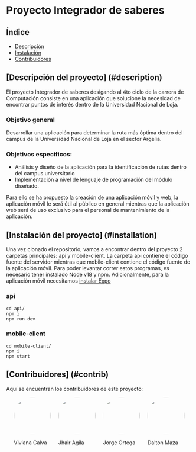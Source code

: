 <h1>Proyecto Integrador de saberes</h1>

<h2>Índice</h2>
<ul>
  <li><a href="#description">Descripción </a></li>
  <li><a href="#installation">Instalación </a></li>
  <li><a href="#contrib">Contribuidores </a></li>
</ul>

## [Descripción del proyecto] (#description)

<p>
  El proyecto Integrador de saberes desigando al 4to ciclo de la carrera de
  Computación consiste en una aplicación que solucione la necesidad de encontrar
  puntos de interés dentro de la Universidad Nacional de Loja.
</p>
<h3>Objetivo general</h3>
<p>
  Desarrollar una aplicación para determinar la ruta más óptima dentro del
  campus de la Universidad Nacional de Loja en el sector Argelia.
</p>
<h3>Objetivos específicos:</h3>
<ul>
  <li>
    Análisis y diseño de la aplicación para la identificación de rutas dentro
    del campus universitario
  </li>
  <li>
    Implementación a nivel de lenguaje de programación del módulo diseñado.
  </li>
</ul>

<p>
  Para ello se ha propuesto la creación de una aplicación móvil y web, la
  aplicación móvil le será útil al público en general mientras que la aplicación
  web será de uso exclusivo para el personal de mantenimiento de la aplicación.
</p>

## [Instalación del proyecto] (#installation)

<p>
  Una vez clonado el repositorio, vamos a encontrar dentro del proyecto 2
  carpetas principales: api y mobile-client. La carpeta api contiene el código
  fuente del servidor mientras que mobile-client contiene el código fuente de la
  aplicación móvil. Para poder levantar correr estos programas, es necesario
  tener instalado Node v18 y npm. Adicionalmente, para la aplicación móvil
  necesitamos
  <a href="https://docs.expo.dev/get-started/installation/">instalar Expo</a>
</p>

<h3>api</h3>

```
cd api/
npm i
npm run dev
```

<h3>mobile-client</h3>

```
cd mobile-client/
npm i
npm start
```

## [Contribuidores] (#contrib)

<p>Aquí se encuentran los contribuidores de este proyecto:</p>

<div style="display: flex; justify-content: space-evenly">
  <div>
    <a style="text-decoration: none" href="https://github.com/Codaya007">
      <img
        style="border-radius: 50%"
        src="https://avatars.githubusercontent.com/Codaya007"
        width="100px;"
        alt=""
      />
      <br />
      <p>Viviana Calva</p>
    </a>
  </div>
  <div>
    <a style="text-decoration: none" href="https://github.com/Codaya007">
      <img
        style="border-radius: 50%"
        src="https://avatars.githubusercontent.com/Codaya007"
        width="100px;"
        alt=""
      />
      <br />
      <p>Jhair Agila</p>
    </a>
  </div>
  <div>
    <a style="text-decoration: none" href="https://github.com/Daniel21004">
      <img
        style="border-radius: 50%"
        src="https://avatars.githubusercontent.com/Daniel21004"
        width="100px;"
        alt=""
      />
      <br />
      <p>Jorge Ortega</p>
    </a>
  </div>
  <div>
    <a style="text-decoration: none" href="https://github.com/Codaya007">
      <img
        style="border-radius: 50%"
        src="https://avatars.githubusercontent.com/Codaya007"
        width="100px;"
        alt=""
      />
      <br />
      <p>Dalton Maza</p>
    </a>
  </div>
</div>
